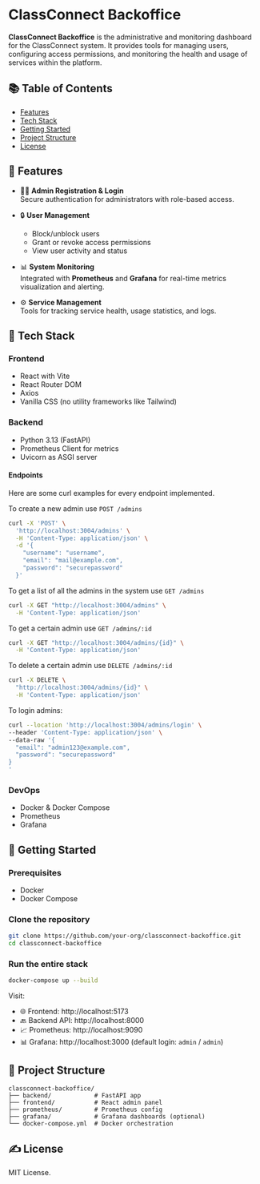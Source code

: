 # ClassConnect Backoffice

**ClassConnect Backoffice** is the administrative and monitoring dashboard for the ClassConnect system. It provides tools for managing users, configuring access permissions, and monitoring the health and usage of services within the platform.

## 📚 Table of Contents

- [Features](#-features)
- [Tech Stack](#-tech-stack)
- [Getting Started](#-getting-started)
- [Project Structure](#-project-structure)
- [License](#️-license)

## 🔧 Features

- 🧑‍💼 **Admin Registration & Login**  
  Secure authentication for administrators with role-based access.

- 🔒 **User Management**  
  - Block/unblock users  
  - Grant or revoke access permissions  
  - View user activity and status

- 📊 **System Monitoring**  
  Integrated with **Prometheus** and **Grafana** for real-time metrics visualization and alerting.

- ⚙️ **Service Management**  
  Tools for tracking service health, usage statistics, and logs.

## 🧱 Tech Stack

### Frontend
- React with Vite
- React Router DOM
- Axios
- Vanilla CSS (no utility frameworks like Tailwind)

### Backend
- Python 3.13 (FastAPI)
- Prometheus Client for metrics
- Uvicorn as ASGI server

#### Endpoints

Here are some curl examples for every endpoint implemented.

To create a new admin use `POST /admins`
```sh
curl -X 'POST' \
  'http://localhost:3004/admins' \
  -H 'Content-Type: application/json' \
  -d '{
    "username": "username",
    "email": "mail@example.com",
    "password": "securepassword"
  }'
```

To get a list of all the admins in the system use `GET /admins`
```sh
curl -X GET "http://localhost:3004/admins" \
  -H 'Content-Type: application/json'
```

To get a certain admin use `GET /admins/:id`
```sh
curl -X GET "http://localhost:3004/admins/{id}" \
  -H 'Content-Type: application/json'
```

To delete a certain admin use `DELETE /admins/:id`
```sh
curl -X DELETE \
  "http://localhost:3004/admins/{id}" \
  -H 'Content-Type: application/json'
```

To login admins: 
```sh
curl --location 'http://localhost:3004/admins/login' \
--header 'Content-Type: application/json' \
--data-raw '{
  "email": "admin123@example.com",
  "password": "securepassword"
}
'
```

### DevOps
- Docker & Docker Compose
- Prometheus
- Grafana

## 🚀 Getting Started

### Prerequisites
- Docker
- Docker Compose

### Clone the repository

```bash
git clone https://github.com/your-org/classconnect-backoffice.git
cd classconnect-backoffice
```

### Run the entire stack

```bash
docker-compose up --build
```

Visit:

- 🌐 Frontend: http://localhost:5173  
- 🔙 Backend API: http://localhost:8000  
- 📈 Prometheus: http://localhost:9090  
- 📊 Grafana: http://localhost:3000 (default login: `admin` / `admin`)

## 📁 Project Structure

```
classconnect-backoffice/
├── backend/            # FastAPI app
├── frontend/           # React admin panel
├── prometheus/         # Prometheus config
├── grafana/            # Grafana dashboards (optional)
└── docker-compose.yml  # Docker orchestration
```

## ✍️ License

MIT License.
